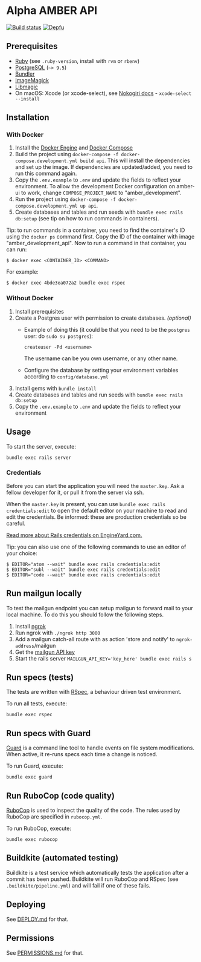 Alpha AMBER API
================
[![Build status](https://badge.buildkite.com/7bb7573780e61f69cb8d834590a0c2125ed5a5ee588fb5380e.svg)](https://buildkite.com/csv-alpha/amber-api)
[![Depfu](https://badges.depfu.com/badges/663adb8e75ff19a32ca0d866d5fe2e85/count.svg)](https://depfu.com/github/csvalpha/amber-api?project_id=7749)

## Prerequisites
* [Ruby](https://www.ruby-lang.org/en/documentation/installation/) (see `.ruby-version`, install with `rvm` or `rbenv`)
* [PostgreSQL](http://www.postgresql.org/download/) (`~> 9.5`)
* [Bundler](http://bundler.io/)
* [ImageMagick](http://imagemagick.org/script/download.php)
* [Libmagic](https://filemagic.readthedocs.io/en/latest/guide.html)
* On macOS: Xcode (or xcode-select), see [Nokogiri docs](http://www.nokogiri.org/tutorials/installing_nokogiri.html#mac_os_x) - `xcode-select --install`

## Installation
### With Docker
1. Install the [Docker Engine](https://docs.docker.com/get-docker/) and [Docker Compose](https://docs.docker.com/compose/install/)
2. Build the project using `docker-compose -f docker-compose.development.yml build api`. This will install the dependencies and set up the image. If dependencies are updated/added, you need to run this command again.
3. Copy the `.env.example` to `.env` and update the fields to reflect your environment. To allow the development Docker configuration on amber-ui to work, change `COMPOSE_PROJECT_NAME` to "amber_development".
4. Run the project using `docker-compose -f docker-compose.development.yml up api`.
5. Create databases and tables and run seeds with `bundle exec rails db:setup` (see tip on how to run commands in containers).

Tip: to run commands in a container, you need to find the container's ID using the `docker ps` command first. Copy the ID of the container with image "amber_development_api".
Now to run a command in that container, you can run:
```
$ docker exec <CONTAINER_ID> <COMMAND>
```
For example:
```
$ docker exec 4bde3ea072a2 bundle exec rspec
```

### Without Docker
1. Install prerequisites
2. Create a Postgres user with permission to create databases. _(optional)_
  
    - Example of doing this (it could be that you need to be the `postgres` user: do `sudo su postgres`):

        `createuser -Pd <username>`

      The username can be you own username, or any other name.

    - Configure the database by setting your environment variables according to `config/database.yml`
4. Install gems with `bundle install`
5. Create databases and tables and run seeds with `bundle exec rails db:setup`
6. Copy the `.env.example` to `.env` and update the fields to reflect your environment

## Usage
To start the server, execute:

    bundle exec rails server
    
### Credentials

Before you can start the application you will need the `master.key`. Ask a fellow developer for it, or pull it from the server via ssh.

When the `master.key` is present, you can use `bundle exec rails credentials:edit` to open the default editor on your machine to read and edit the credentials. Be informed: these are production credentials so be careful.

[Read more about Rails credentials on EngineYard.com.](https://www.engineyard.com/blog/rails-encrypted-credentials-on-rails-5.2)

Tip: you can also use one of the following commands to use an editor of your choice:

```
$ EDITOR="atom --wait" bundle exec rails credentials:edit
$ EDITOR="subl --wait" bundle exec rails credentials:edit
$ EDITOR="code --wait" bundle exec rails credentials:edit
```

## Run mailgun locally
To test the mailgun endpoint you can setup mailgun to forward mail to your local machine. To do this you should follow the following steps.

1. Install [ngrok](https://ngrok.com/download)
2. Run ngrok with `./ngrok http 3000`
3. Add a mailgun catch-all route with as action 'store and notify' to `ngrok-address`/mailgun
4. Get the [mailgun API key](https://app.mailgun.com/app/domains/csvalpha.nl)
5. Start the rails server `MAILGUN_API_KEY='key_here' bundle exec rails s`


## Run specs (tests)
The tests are written with [RSpec](http://rspec.info/), a behaviour driven test environment.

To run all tests, execute:

    bundle exec rspec

## Run specs with Guard
[Guard](https://github.com/guard/guard) is a command line tool to handle events on file system modifications. When active, it re-runs specs each time a change is noticed.

To run Guard, execute:

    bundle exec guard

## Run RuboCop (code quality)
[RuboCop](https://github.com/bbatsov/rubocop) is used to inspect the quality of the code. The rules used by RuboCop are specified in `rubocop.yml`.

To run RuboCop, execute:

    bundle exec rubocop

## Buildkite (automated testing)
Buildkite is a test service which automatically tests the application after a commit has been pushed. Buildkite will run RuboCop and RSpec (see `.buildkite/pipeline.yml`) and will fail if one of these fails.

## Deploying
See [DEPLOY.md](https://github.com/csvalpha/amber-api/blob/master/DEPLOY.md) for that.

## Permissions
See [PERMISSIONS.md](https://github.com/csvalpha/amber-api/blob/master/PERMISSIONS.md) for that.
